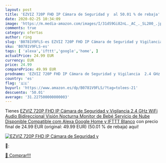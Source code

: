 ```yaml
---
layout: post
title: 'EZVIZ 720P FHD IP Cámara de Seguridad y  al 50.01 % de rebaja'
date: 2020-02-25 10:34:09
image: 'https://m.media-amazon.com/images/I/31dS9Gi82nL._AC_._SL200_.jpg'
comments: true
category: ofertas
author: ring
slug: 'B0781V9FLS-es EZVIZ 720P FHD IP Cámara de Seguridad y Vigilancia 2.4 GHz...'
sku: 'B0781V9FLS-es'
tags: [ 'alexa','ifttt','google','home', ]
actualPrice: 24.99 EUR
currency: EUR
price: 24.99
comparePrice: 49.99 EUR
prodname: 'EZVIZ 720P FHD IP Cámara de Seguridad y Vigilancia  2.4 GHz WiFi  Audio Bidireccional  Visión Nocturna  Monitor de Bebé  Servicio de Nube Disponible  Compatible com Alexa  Google Home y IFTTT  Blanco'
country: 'es'
flag: '🇪🇸'
buyurl: 'https://www.amazon.es/dp/B0781V9FLS/?tag=tolees-21'
descuento: '50.01'
average: '31.227500000000003'
---
```


Tienes [EZVIZ 720P FHD IP Cámara de Seguridad y Vigilancia  2.4 GHz WiFi  Audio Bidireccional  Visión Nocturna  Monitor de Bebé  Servicio de Nube Disponible  Compatible com Alexa  Google Home y IFTTT  Blanco](https://www.amazon.es/dp/B0781V9FLS/?tag=tolees-21) con precio final de  24.99 EUR (original: 49.99 EUR) (50.01 %  de rebaja) aqui!

[![EZVIZ 720P FHD IP Cámara de Seguridad y ](https://m.media-amazon.com/images/I/31dS9Gi82nL._AC_._SL200_.jpg)](https://www.amazon.es/dp/B0781V9FLS/?tag=tolees-21)

🔎:


[🛒 Comprar!!!](https://www.amazon.es/dp/B0781V9FLS/?tag=tolees-21)
